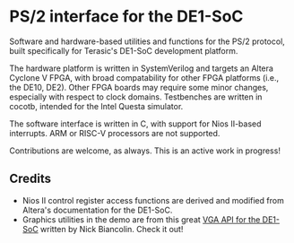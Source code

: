 # PS/2 interface for the DE1-SoC
Software and hardware-based utilities and functions for the PS/2 protocol, built specifically for Terasic's DE1-SoC development platform.

The hardware platform is written in SystemVerilog and targets an Altera Cyclone V FPGA, with broad compatability for other FPGA platforms (i.e., the DE10, DE2). Other FPGA boards may require some minor changes, especially with respect to clock domains. Testbenches are written in cocotb, intended for the Intel Questa simulator.

The software interface is written in C, with support for Nios II-based interrupts. ARM or RISC-V processors are not supported.

Contributions are welcome, as always. This is an active work in progress!

## Credits
* Nios II control register access functions are derived and modified from Altera's documentation for the DE1-SoC.
* Graphics utilities in the demo are from this great [VGA API for the DE1-SoC](https://github.com/nbiancolin/DE1SOC-VideoApi) written by Nick Biancolin. Check it out!
